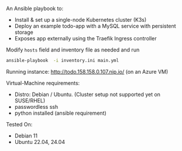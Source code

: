 An Ansible playbook to:
- Install & set up a single-node Kubernetes cluster (K3s)
- Deploy an example todo-app with a MySQL service with persistent storage
- Exposes app externally using the Traefik Ingress controller

Modify `hosts` field and inventory file as needed and run 
```bash
ansible-playbook  -i inventory.ini main.yml 
```

Running instance: http://todo.158.158.0.107.nip.io/ (on an Azure VM)

Virtual-Machine requirements: 
- Distro: Debian / Ubuntu. (Cluster setup not supported yet on SUSE/RHEL)
- passwordless ssh 
- python installed (ansible requirement)

Tested On:
- Debian 11
- Ubuntu 22.04, 24.04